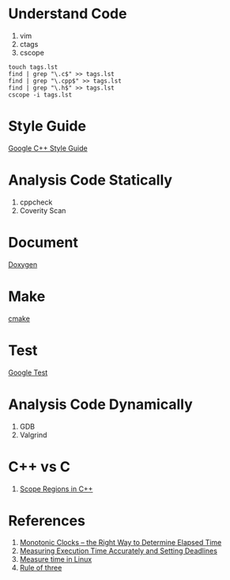 
# Understand Code
1. vim
2. ctags
3. cscope

```
touch tags.lst
find | grep "\.c$" >> tags.lst
find | grep "\.cpp$" >> tags.lst
find | grep "\.h$" >> tags.lst
cscope -i tags.lst
```

# Style Guide
[Google C++ Style Guide](https://google.github.io/styleguide/cppguide.html)

# Analysis Code Statically
1. cppcheck
2. Coverity Scan

# Document
[Doxygen](http://www.stack.nl/~dimitri/doxygen/)

# Make
[cmake](cmake.md)

# Test
[Google Test](https://github.com/google/googletest)

# Analysis Code Dynamically
1. GDB
2. Valgrind

# C++ vs C
1. [Scope Regions in C++](http://www.drdobbs.com/cpp/scope-regions-in-c/240002006)

# References
1. [Monotonic Clocks – the Right Way to Determine Elapsed Time](https://www.softwariness.com/articles/monotonic-clocks-windows-and-posix/)
2. [Measuring Execution Time Accurately and Setting Deadlines](http://john-ahlgren.blogspot.com/2013/09/measuring-execution-time-accurately-and.html)
3. [Measure time in Linux](http://stackoverflow.com/questions/12392278/measure-time-in-linux-time-vs-clock-vs-getrusage-vs-clock-gettime-vs-gettimeof)
4. [Rule of three](https://en.wikipedia.org/wiki/Rule_of_three_(C%2B%2B_programming))

